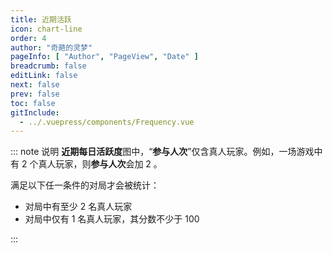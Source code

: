 ```yaml
---
title: 近期活跃
icon: chart-line
order: 4
author: "奇葩的灵梦"
pageInfo: [ "Author", "PageView", "Date" ]
breadcrumb: false
editLink: false
next: false
prev: false
toc: false
gitInclude:
  - ../.vuepress/components/Frequency.vue
---
```


<Frequency></Frequency>

::: note 说明
**近期每日活跃度**图中，“**参与人次**”仅含真人玩家。例如，一场游戏中有 2 个真人玩家，则**参与人次**会加 2 。

满足以下任一条件的对局才会被统计：
- 对局中有至少 2 名真人玩家
- 对局中仅有 1 名真人玩家，其分数不少于 100

:::

<script setup>
import Frequency from "@Frequency";
</script>

